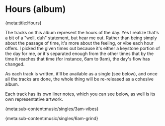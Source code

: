 # Hours (album)

{meta:title:Hours}

The tracks on this album represent the hours of the day.  Yes I realize that's a
bit of a "well, duh" statement, but hear me out.  Rather than being simply about
the passage of time, it's more about the feeling, or vibe each hour offers.  I
picked the given times out because it's either a keystone portion of the day for
me, or it's separated enough from the other times that by the time it reaches
that time (for instance, 6am to 9am), the day's flow has changed.

As each track is written, it'll be available as a single (see below), and once
all the tracks are done, the whole thing will be re-released as a cohesive
album.

Each track has its own liner notes, which you can see below, as well is its own
representative artwork.

{meta:sub-content:music/singles/3am-vibes}

{meta:sub-content:music/singles/6am-grind}